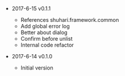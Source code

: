* 2017-6-15 v0.1.1 
  * References shuhari.framework.common
  * Add global error log
  * Better about dialog
  * Confirm before unlist 
  * Internal code refactor
  
* 2017-6-14 v0.1.0 

  * Initial version
